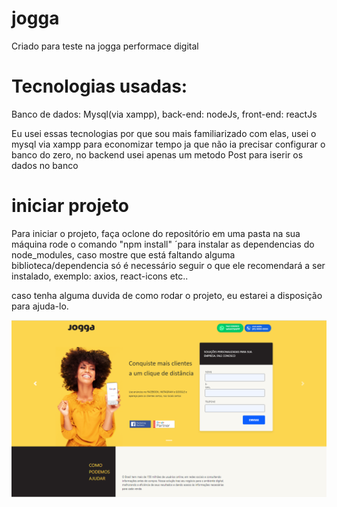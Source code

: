 # jogga
Criado para teste na jogga performace digital

# Tecnologias usadas:
Banco de dados: Mysql(via xampp),
back-end: nodeJs,
front-end: reactJs

Eu usei essas tecnologias por que sou mais familiarizado com elas, usei o mysql via xampp para economizar tempo ja que não ia precisar configurar o banco do zero,
no backend usei apenas um metodo Post para iserir os dados no banco

# iniciar projeto
Para iniciar o projeto, faça oclone do repositório em uma pasta na sua máquina rode o comando "npm install" ´para instalar as dependencias do node_modules,
caso mostre que está faltando alguma biblioteca/dependencia só é necessário seguir o que ele recomendará a ser instalado, exemplo: axios, react-icons etc..

caso tenha alguma duvida de como rodar o projeto, eu estarei a disposição para ajuda-lo.

![](jogga.png)
